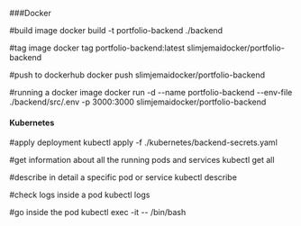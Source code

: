 ###Docker

#build image
docker build -t portfolio-backend ./backend

#tag image 
docker tag portfolio-backend:latest slimjemaidocker/portfolio-backend

#push to dockerhub
docker push slimjemaidocker/portfolio-backend

#running a docker image
docker run -d --name portfolio-backend --env-file ./backend/src/.env -p 3000:3000 slimjemaidocker/portfolio-backend


#### Kubernetes

#apply deployment
kubectl apply -f ./kubernetes/backend-secrets.yaml

#get information about all the running pods and services
kubectl get all 

#describe in detail a specific pod or service
kubectl describe <pod name>

#check logs inside a pod
kubectl logs <pod name>

#go inside the pod 
kubectl exec -it <pod name> -- /bin/bash